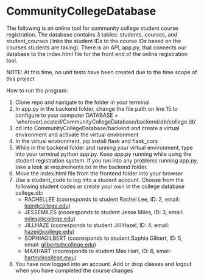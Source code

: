 # CommunityCollegeDatabase
The following is an online tool for community college student course registration. The database contains 3 tables: students, courses, and student_courses (links the student IDs to the course IDs based on the courses students are taking). There is an API, app.py, that connects our database to the index.html file for the front end of the online registration tool.

NOTE: At this time, no unit tests have been created due to the time scope of this project

How to run the program:
1) Clone repo and navigate to the folder in your terminal
2) In app.py in the backend folder, change the file path on line 15 to configure to your computer
DATABASE = 'whereverLocated/CommunityCollegeDatabase/backend/db/college.db'
3) cd into CommunityCollegeDatabase/backend and create a virtual environment and activate the virtual environment
4) In the virtual environment, pip install flask and flask_cors
5) While in the backend folder and running your virtual environment, type into your terminal python app.py. Keep app.py running while using the student registration system. If you run into any problems running app.py, take a look at requirements.txt in the backend folder.
6) Move the index.html file from the frontend folder into your browser
7) Use a student_code to log into a student account. 
Choose from the following student codes or create your own in the college database college.db:
    - RACHELLEE (cooresponds to student Rachel Lee, ID: 2, email: leer@college.edu)
    - JESSEMILES (cooresponds to student Jesse Miles, ID: 3, email: milesj@college.edu)
    - JILLHAZE (cooresponds to student Jill Hazel, ID: 4, email: hazej@college.edu)
    - SOPHIAGILBERT (cooresponds to student Sophia Gilbert, ID: 5, email: gilberts@college.edu)
    - MAXHART (cooresponds to student Max Hart, ID: 6, email: hartm@college.ewu)
8) You have now logged into an account. Add or drop classes and logout when you have completed the course changes

